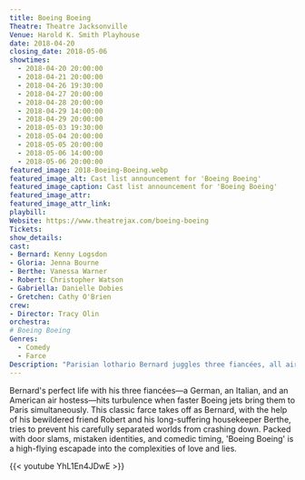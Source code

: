 ```yaml
---
title: Boeing Boeing
Theatre: Theatre Jacksonville
Venue: Harold K. Smith Playhouse
date: 2018-04-20
closing_date: 2018-05-06
showtimes:
  - 2018-04-20 20:00:00
  - 2018-04-21 20:00:00
  - 2018-04-26 19:30:00
  - 2018-04-27 20:00:00
  - 2018-04-28 20:00:00
  - 2018-04-29 14:00:00
  - 2018-04-29 20:00:00
  - 2018-05-03 19:30:00
  - 2018-05-04 20:00:00
  - 2018-05-05 20:00:00
  - 2018-05-06 14:00:00
  - 2018-05-06 20:00:00
featured_image: 2018-Boeing-Boeing.webp
featured_image_alt: Cast list announcement for 'Boeing Boeing'
featured_image_caption: Cast list announcement for 'Boeing Boeing'
featured_image_attr: 
featured_image_attr_link: 
playbill:
Website: https://www.theatrejax.com/boeing-boeing
Tickets: 
show_details: 
cast:
- Bernard: Kenny Logsdon
- Gloria: Jenna Bourne
- Berthe: Vanessa Warner
- Robert: Christopher Watson
- Gabriella: Danielle Dobies
- Gretchen: Cathy O'Brien
crew:
- Director: Tracy Olin
orchestra:
# Boeing Boeing
Genres:
  - Comedy
  - Farce
Description: "Parisian lothario Bernard juggles three fiancées, all air hostesses on different schedules, until an upgraded Boeing changes everything."
---
```

Bernard's perfect life with his three fiancées—a German, an Italian, and an American air hostess—hits turbulence when faster Boeing jets bring them to Paris simultaneously. This classic farce takes off as Bernard, with the help of his bewildered friend Robert and his long-suffering housekeeper Berthe, tries to prevent his carefully separated worlds from crashing down. Packed with door slams, mistaken identities, and comedic timing, 'Boeing Boeing' is a high-flying escapade into the complexities of love and lies.

{{< youtube YhL1En4JDwE >}}
